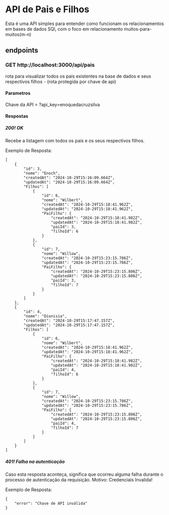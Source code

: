 # API de Pais e Filhos
Esta é uma API simples para entender como funcionam os relacionamentos em bases de dados SQl, com o foco em relacionamento muitos-para-muitos(m-n)

## endpoints
### GET http://localhost:3000/api/pais
rota para visualizar todos os pais existentes na base de dados e seus respectivos filhos - (rota protegida por chave de api)
#### Parametros
Chave da API = ?api_key=enoquedacruzsilva
#### Respostas
##### 200! OK
Recebe a listagem com todos os pais e os seus respectivos filhos.

Exemplo de Resposta:
```
[
    {
        "id": 3,
        "nome": "Enoch",
        "createdAt": "2024-10-29T15:16:09.664Z",
        "updatedAt": "2024-10-29T15:16:09.664Z",
        "Filhos": [
            {
                "id": 6,
                "nome": "Wilbert",
                "createdAt": "2024-10-29T15:18:41.962Z",
                "updatedAt": "2024-10-29T15:18:41.962Z",
                "PaiFilho": {
                    "createdAt": "2024-10-29T15:18:41.982Z",
                    "updatedAt": "2024-10-29T15:18:41.982Z",
                    "paiId": 3,
                    "filhoId": 6
                }
            },
            {
                "id": 7,
                "nome": "Willow",
                "createdAt": "2024-10-29T15:23:15.786Z",
                "updatedAt": "2024-10-29T15:23:15.786Z",
                "PaiFilho": {
                    "createdAt": "2024-10-29T15:23:15.806Z",
                    "updatedAt": "2024-10-29T15:23:15.806Z",
                    "paiId": 3,
                    "filhoId": 7
                }
            }
        ]
    },
    {
        "id": 4,
        "nome": "Dionisia",
        "createdAt": "2024-10-29T15:17:47.157Z",
        "updatedAt": "2024-10-29T15:17:47.157Z",
        "Filhos": [
            {
                "id": 6,
                "nome": "Wilbert",
                "createdAt": "2024-10-29T15:18:41.962Z",
                "updatedAt": "2024-10-29T15:18:41.962Z",
                "PaiFilho": {
                    "createdAt": "2024-10-29T15:18:41.982Z",
                    "updatedAt": "2024-10-29T15:18:41.982Z",
                    "paiId": 4,
                    "filhoId": 6
                }
            },
            {
                "id": 7,
                "nome": "Willow",
                "createdAt": "2024-10-29T15:23:15.786Z",
                "updatedAt": "2024-10-29T15:23:15.786Z",
                "PaiFilho": {
                    "createdAt": "2024-10-29T15:23:15.806Z",
                    "updatedAt": "2024-10-29T15:23:15.806Z",
                    "paiId": 4,
                    "filhoId": 7
                }
            }
        ]
    }
]

```
##### 401! Falha na autenticação
Caso esta resposta aconteça, significa que ocorreu alguma falha durante o processo de autenticação da requisição. Motivo: Credenciais Invalida!

Exemplo de Resposta:
```
{
    "error": "Chave de API inválida"
}
```
